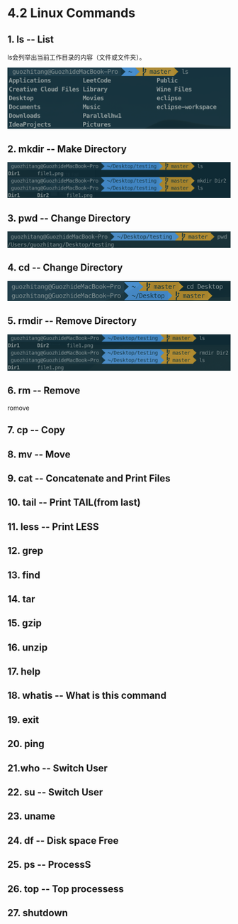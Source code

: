 # 4.2 Linux Commands

## 1. ls -- List

 ls会列举出当前工作目录的内容（文件或文件夹）。

![](../.gitbook/assets/ping-mu-kuai-zhao-20190130-shang-wu-11.34.33.png)

## 2. mkdir -- Make Directory

![](../.gitbook/assets/mkdir.png)

## 3. pwd -- Change Directory

![](../.gitbook/assets/pwd.png)

## 4. cd -- Change Directory



![](../.gitbook/assets/ping-mu-kuai-zhao-20190130-shang-wu-11.35.30.png)

## 5. rmdir -- Remove Directory

![](../.gitbook/assets/rmdir.png)

## 6. rm -- Remove

romove

## 7. cp -- Copy

## 8. mv -- Move

## 9. cat -- Concatenate and Print Files

## 10. tail -- Print TAIL\(from last\)

## 11. less -- Print LESS

## 12. grep

## 13. find

## 14. tar

## 15. gzip

## 16. unzip

## 17. help

## 18. whatis -- What is this command

## 19. exit

## 20. ping

## 21.who -- Switch User

## 22. su -- Switch User



## 23. uname

## 24. df -- Disk space Free

## 25. ps -- ProcessS

## 26. top -- Top processess

## 27. shutdown


